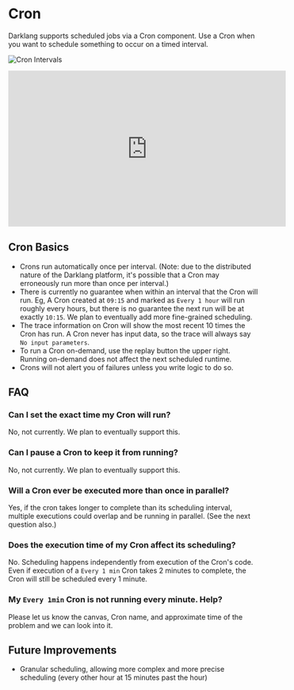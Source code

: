 # Cron

Darklang supports scheduled jobs via a Cron component. Use a Cron when you want to
schedule something to occur on a timed interval.

![Cron Intervals](/img/cron/intervals.png)

<iframe width="560" height="315" src="https://www.youtube.com/embed/2ffObUyM1jc" frameborder="0" allow="accelerometer; autoplay; encrypted-media; gyroscope; picture-in-picture" allowfullscreen></iframe>

## Cron Basics

- Crons run automatically once per interval. (Note: due to the distributed
  nature of the Darklang platform, it's possible that a Cron may erroneously run
  more than once per interval.)
- There is currently no guarantee when within an interval that the Cron will
  run. Eg, A Cron created at `09:15` and marked as `Every 1 hour` will run
  roughly every hours, but there is no guarantee the next run will be at exactly
  `10:15`. We plan to eventually add more fine-grained scheduling.
- The trace information on Cron will show the most recent 10 times the Cron has
  run. A Cron never has input data, so the trace will always say
  `No input parameters`.
- To run a Cron on-demand, use the replay button the upper right. Running
  on-demand does not affect the next scheduled runtime.
- Crons will not alert you of failures unless you write logic to do so.

## FAQ

### Can I set the exact time my Cron will run?

No, not currently. We plan to eventually support this.

### Can I pause a Cron to keep it from running?

No, not currently. We plan to eventually support this.

### Will a Cron ever be executed more than once in parallel?

Yes, if the cron takes longer to complete than its scheduling interval, multiple
executions could overlap and be running in parallel. (See the next question
also.)

### Does the execution time of my Cron affect its scheduling?

No. Scheduling happens independently from execution of the Cron's code. Even if
execution of a `Every 1 min` Cron takes 2 minutes to complete, the Cron will
still be scheduled every 1 minute.

### My `Every 1min` Cron is not running every minute. Help?

Please let us know the canvas, Cron name, and approximate time of the problem
and we can look into it.

## Future Improvements

- Granular scheduling, allowing more complex and more precise scheduling (every
  other hour at 15 minutes past the hour)
